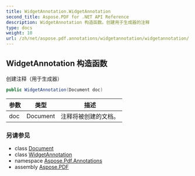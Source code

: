 ```yaml
---
title: WidgetAnnotation.WidgetAnnotation
second_title: Aspose.PDF for .NET API Reference
description: WidgetAnnotation 构造函数。创建用于生成器的注释
type: docs
weight: 10
url: /zh/net/aspose.pdf.annotations/widgetannotation/widgetannotation/
---
```

## WidgetAnnotation 构造函数

创建注释（用于生成器）

```csharp
public WidgetAnnotation(Document doc)
```

| 参数 | 类型 | 描述 |
| --- | --- | --- |
| doc | Document | 注释将被创建的文档。 |

### 另请参见

* class [Document](../../../aspose.pdf/document/)
* class [WidgetAnnotation](../)
* namespace [Aspose.Pdf.Annotations](../../../aspose.pdf.annotations/)
* assembly [Aspose.PDF](../../../)